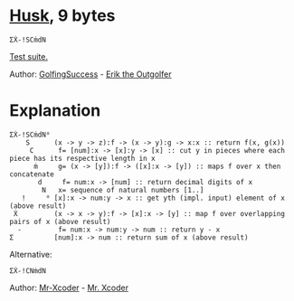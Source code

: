 # [Husk](https://github.com/barbuz/Husk), 9 bytes

    ΣẊ-!SCṁdN

[Test suite.](https://tio.run/##yygtzv6vkPuoqfH/ucUPd3XpKgY7P9zZmOL3////aEMdIx1jHRMdUx0zHXMdCx1LHUODWAA)

Author: [GolfingSuccess](https://github.com/GolfingSuccess) - [Erik the Outgolfer](https://chat.stackexchange.com/users/80316/erik-the-outgolfer)

# Explanation

    ΣẊ-!SCṁdN⁰
        S      (x -> y -> z):f -> (x -> y):g -> x:x :: return f(x, g(x))
         C      f= [num]:x -> [x]:y -> [x] :: cut y in pieces where each piece has its respective length in x
          ṁ     g= (x -> [y]):f -> ([x]:x -> [y]) :: maps f over x then concatenate
           d     f= num:x -> [num] :: return decimal digits of x
            N   x= sequence of natural numbers [1..]
       !     ⁰ [x]:x -> num:y -> x :: get yth (impl. input) element of x (above result)
     Ẋ         (x -> x -> y):f -> [x]:x -> [y] :: map f over overlapping pairs of x (above result)
      -         f= num:x -> num:y -> num :: return y - x
    Σ          [num]:x -> num :: return sum of x (above result)

Alternative:

    ΣẊ-!CNṁdN

Author: [Mr-Xcoder](https://github.com/Mr-Xcoder) - [Mr. Xcoder](https://chat.stackexchange.com/users/268674)

